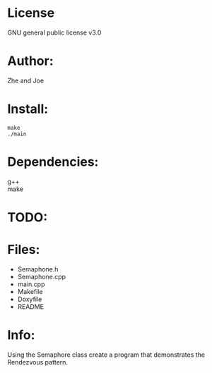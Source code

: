 # License
GNU general public license v3.0
# Author:
Zhe and Joe
# Install:
```
make
./main
```
# Dependencies:
g++ \
make
# TODO:
# Files:
* Semaphone.h 
* Semaphone.cpp 
* main.cpp 
* Makefile 
* Doxyfile
* README
# Info:
Using the Semaphore class create a program that demonstrates the Rendezvous pattern.
